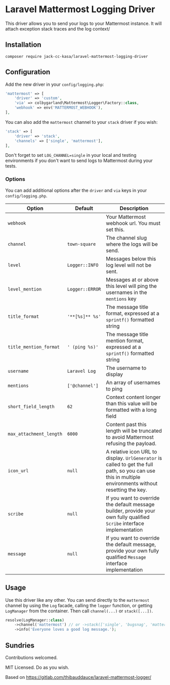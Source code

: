 # Laravel Mattermost Logging Driver

This driver allows you to send your logs to your Mattermost instance. It will attach exception stack traces and the log context/


## Installation

```
composer require jack-cc-kasa/laravel-mattermost-logging-driver
```

## Configuration

Add the new driver in your `config/logging.php`:

```php
'mattermost' => [
    'driver' => 'custom',
    'via' => colbygarland\Mattermost\Logger\Factory::class,
    'webhook' => env('MATTERMOST_WEBHOOK'),
],
```

You can also add the `mattermost` channel to your `stack` driver if you wish:

```php
'stack' => [
    'driver' => 'stack',
    'channels' => ['single', 'mattermost'],
],
```

Don't forget to set `LOG_CHANNEL=single` in your local and testing environments if you don't want to send logs to Mattermost during your tests.

### Options

You can add additional options after the `driver` and `via` keys in your `config/logging.php`.

| Option                  | Default         | Description                                                                                                                                            |
|-------------------------|-----------------|--------------------------------------------------------------------------------------------------------------------------------------------------------|
| `webhook`               |                 | Your Mattermost webhook url. You must set this.                                                                                                        |
| `channel`               | `town-square`   | The channel slug where the logs will be send.                                                                                                          |
| `level`                 | `Logger::INFO`  | Messages below this log level will not be sent.                                                                                                        |
| `level_mention`         | `Logger::ERROR` | Messages at or above this level will ping the usernames in the `mentions` key                                                                          |
| `title_format`          | `'**[%s]** %s'` | The message title format, expressed at a `sprintf()` formatted string                                                                                  |
| `title_mention_format`  | `' (ping %s)'`  | The message title mention format, expressed at a `sprintf()` formatted string                                                                          |
| `username`              | `Laravel Log`   | The username to display                                                                                                                                |
| `mentions`              | `['@channel']`  | An array of usernames to ping                                                                                                                          |
| `short_field_length`    | `62`            | Context content longer than this value will be formatted with a long field                                                                             |
| `max_attachment_length` | `6000`          | Content past this length will be truncated to avoid Mattermost refusing the payload.                                                                   |
| `icon_url`              | `null`          | A relative icon URL to display. `UrlGenerator` is called to get the full path, so you can use this in multiple environments without resetting the key. |
| `scribe`                | `null`          | If you want to override the default message builder, provide your own fully qualified `Scribe` interface implementation                                | 
| `message`               | `null`          | If you want to override the default message, provide your own fully qualified `Message` interface implementation                                       | 

## Usage

Use this driver like any other. You can send directly to the `mattermost` channel by using the `Log` facade, calling the `logger` function, or getting `LogManager` from the container. Then call `channel(...)` or `stack([...])`. 

```php
resolve(LogManager::class)
    ->channel('mattermost') // or ->stack(['single', 'bugsnag', 'mattermost'])
    ->info('Everyone loves a good log message.');
```

## Sundries

Contributions welcomed.

MIT Licensed. Do as you wish.

Based on https://gitlab.com/thibauddauce/laravel-mattermost-logger/ 
